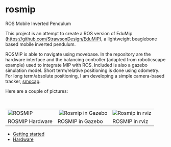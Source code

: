 # rosmip
ROS Mobile Inverted Pendulum

This project is an attempt to create a ROS version of EduMip (https://github.com/StrawsonDesign/EduMiP), a lightweight beaglebone based mobile inverted pendulum.

ROSMIP is able to navigate using movebase. In the repository are the hardware interface and the balancing controller (adapted from roboticscape example) used to integrate MIP with ROS. Included is also a gazebo simulation model. Short term/relative positioning is done using odometry. For long term/absolute positioning, I am developing a simple camera-based tracker, [smocap](https://github.com/poine/smocap).

Here are a couple of pictures:

<table>
  <tr>
  <td>
  <!--<img src="https://lh6.googleusercontent.com/DSEkQQiF0ypbTMQ7l5DrfpPLy2A4iirdhgKhLdmJ5v4Sb4Gr642pNe3WT934QLtm2h1JE3UVCw6S0bl6Y7Dc6QRR661DffLWgbTWvfaUr9jKF8p85dtRxuecCK9L6kRa0AnjA4cJ" alt="ROSMIP">-->
  
  <img src="https://lh3.googleusercontent.com/ojdLWzGg4OlEdW_GGai2b5M78x69r1Jr67Ac8sshQ6FOIVIj39bP5_IDQo6y7e8oJ4V0nF7Z_EXtg81voRG5y7bd6-dhk4Kq_tYacEXYx6jR_P5Kw-T3kx8H5xReItsqKE4OKsZ6h5XWLETG8-p8sBHcxdZNpsqWB4SRtLnGTzxXXp8bnyqL102RjNhj6fr457N-lLE11GI8ifCfZjNaw9d8yB2iuq9U5GFo56VzkEJrpQJkrVKnBG2oAXVV6nPQzgKNnoF_CaRQ5k1FPNYupcKYFtn47eQOoXZRXAzzYNgNFoBTmDUg9581iWnOYTpRLKa1_2IKlO-4RImS80X0Ne2svcV1IzTEdyVdyxApdu8usttFIzh83P-u2l2z2DRlJjbrxKkD-M1k1eaH5zwoMt6VH7Ui59JyYUQVc8Qm0MP-e4_6wsyjMPyaz0eI2k1H60sRG_eWSd_33Hlrjtrh8LoF4jliopmJdukHarJJyumb-CiOsUJ39dfyke8Y5Bky-JnPnKk5KwUpf9idDpVQidJhsm9IhGwlyGA4NkbwMWzcFa-aR4UATQaVam6utAMiVhdaT9KFxjZR5ZwGWOmsv93PYbqgsXp07luY050c-Kc=w939-h1199-no" alt="ROSMIP">
  
  </td>
   <td>
  <img src="https://lh5.googleusercontent.com/lLsFaULNafq_xSZIHIQDaCgG7rAhe9uWF0cf5RGCBcooUE2UIZ0QqHcDq8Zh8BJPmvsD2PZwMgRDvGhYxY_VR02I9mmkC4ktasUDZbTyqDQm_iTEGx7BmfIj46t2xGfzdgWX_r2f" alt="Rosmip in Gazebo"/>
  
  </td>
  <td>
  <img src="https://lh4.googleusercontent.com/f6W5d5N863J8zcQVsqtcejeghsrM6z3qzT1zjxXYmP8rfHo7yntBpBpu2NSi2f-kCVZwLvHN75lxNmHhsRb7QwUMudNrRu5VhCiJMWxcwAFef1QoXZFLcdLRGtXxyHQZA0oRsH1g" alt="Rosmip in rviz"/>
  
  </td>
  </tr>
  <tr>
  <td>ROSMIP Hardware</td> <td>ROSMIP in Gazebo</td> <td>ROSMIP in rviz</td>
  </tr>
  </table>


* [Getting started](doc/getting_started.md)
* [Hardware](doc/hardware.md)

